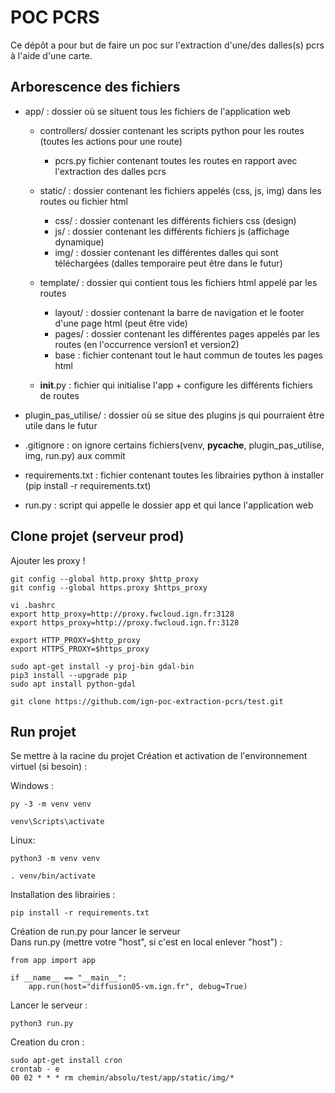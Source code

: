 # POC PCRS

Ce dépôt a pour but de faire un poc sur l'extraction d'une/des dalles(s) pcrs à l'aide d'une carte.

## Arborescence des fichiers

* app/ : dossier où se situent tous les fichiers de l'application web

    * controllers/ dossier contenant les scripts python pour les routes (toutes les actions pour une route)
        
        * pcrs.py fichier contenant toutes les routes en rapport avec l'extraction des dalles pcrs 
    
    * static/ : dossier contenant les fichiers appelés (css, js, img) dans les routes ou fichier html
        * css/ : dossier contenant les différents fichiers css (design)
        * js/ : dossier contenant les différents fichiers js (affichage dynamique)
        * img/ : dossier contenant les différentes dalles qui sont téléchargées (dalles temporaire peut être dans le futur)
    
    * template/ : dossier qui contient tous les fichiers html appelé par les routes
        * layout/ : dossier contenant la barre de navigation et le footer d'une page html (peut être vide)
        * pages/ : dossier contenant les différentes pages appelés par les routes (en l'occurrence version1 et version2)
        * base : fichier contenant tout le haut commun de toutes les pages html
    
    * __init__.py : fichier qui initialise l'app + configure les différents fichiers de routes

* plugin_pas_utilise/ : dossier où se situe des plugins js qui pourraient être utile dans le futur

* .gitignore : on ignore certains fichiers(venv, __pycache__, plugin_pas_utilise, img, run.py) aux commit

* requirements.txt : fichier contenant toutes les librairies python à installer (pip install -r requirements.txt)

* run.py : script qui appelle le dossier app et qui lance l'application web


## Clone projet (serveur prod)
Ajouter les proxy !
```
git config --global http.proxy $http_proxy
git config --global https.proxy $https_proxy
```
```
vi .bashrc
export http_proxy=http://proxy.fwcloud.ign.fr:3128
export https_proxy=http://proxy.fwcloud.ign.fr:3128

export HTTP_PROXY=$http_proxy
export HTTPS_PROXY=$https_proxy
```
```
sudo apt-get install -y proj-bin gdal-bin
pip3 install --upgrade pip
sudo apt install python-gdal
```
```
git clone https://github.com/ign-poc-extraction-pcrs/test.git
```


## Run projet

Se mettre à la racine du projet
Création et activation de l'environnement virtuel (si besoin) :

Windows :
```
py -3 -m venv venv
```

```
venv\Scripts\activate
```
Linux:
```
python3 -m venv venv
```

```
. venv/bin/activate
```

Installation des librairies :
```
pip install -r requirements.txt
```

Création de run.py pour lancer le serveur\
Dans run.py (mettre votre "host", si c'est en local enlever "host") :
```
from app import app

if __name__ == "__main__":
    app.run(host="diffusion05-vm.ign.fr", debug=True)
```

Lancer le serveur :
```
python3 run.py
```

Creation du cron :
```
sudo apt-get install cron
crontab - e
00 02 * * * rm chemin/absolu/test/app/static/img/*
```